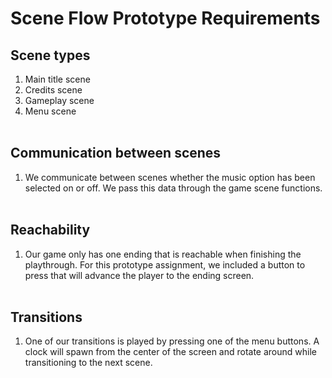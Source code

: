# Scene Flow Prototype Requirements
## Scene types 
1. Main title scene <br>
2. Credits scene <br>
3. Gameplay scene <br>
4. Menu scene <br> <br>

## Communication between scenes 
1. We communicate between scenes whether the music option has been selected on or off. We pass this data through the game scene functions. <br><br>

## Reachability
1. Our game only has one ending that is reachable when finishing the playthrough. For this prototype assignment, we included a button to press that will advance the player to the ending screen. <br><br>

## Transitions
1. One of our transitions is played by pressing one of the menu buttons. A clock will spawn from the center of the screen and rotate around while transitioning to the next scene.
